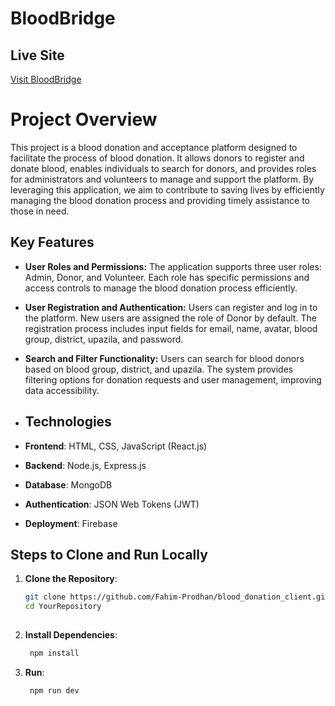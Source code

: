 # BloodBridge

## Live Site
[Visit BloodBridge](https://blood-donation-e615e.web.app)

# Project Overview
This project is a blood donation and acceptance platform designed to facilitate the process of blood donation. It allows donors to register and donate blood, enables individuals to search for donors, and provides roles for administrators and volunteers to manage and support the platform. By leveraging this application, we aim to contribute to saving lives by efficiently managing the blood donation process and providing timely assistance to those in need.

## Key Features

- **User Roles and Permissions:** The application supports three user roles: Admin, Donor, and Volunteer. Each role has specific permissions and access controls to manage the blood donation process efficiently.

- **User Registration and Authentication:** Users can register and log in to the platform. New users are assigned the role of Donor by default. The registration process includes input fields for email, name, avatar, blood group, district, upazila, and password.

- **Search and Filter Functionality:** Users can search for blood donors based on blood group, district, and upazila. The system provides filtering options for donation requests and user management, improving data accessibility.

- ## Technologies
- **Frontend**: HTML, CSS, JavaScript (React.js)
- **Backend**: Node.js, Express.js
- **Database**: MongoDB
- **Authentication**: JSON Web Tokens (JWT)
- **Deployment**: Firebase

## Steps to Clone and Run Locally

1. **Clone the Repository**:
   ```bash
   git clone https://github.com/Fahim-Prodhan/blood_donation_client.git
   cd YourRepository
  
2. **Install Dependencies**:
   ```bash
    npm install

3. **Run**:
   ```bash
    npm run dev


